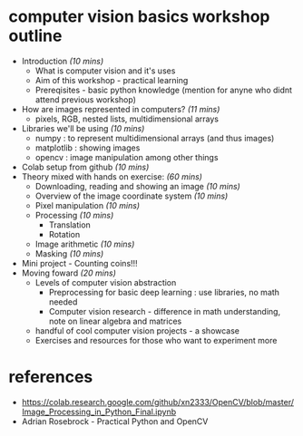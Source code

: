 # computer vision basics workshop outline

- Introduction _(10 mins)_
  - What is computer vision and it's uses
  - Aim of this workshop - practical learning
  - Prereqisites - basic python knowledge (mention for anyne who didnt attend previous workshop)
- How are images represented in computers? _(11 mins)_
  - pixels, RGB, nested lists, multidimensional arrays
- Libraries we'll be using _(10 mins)_
  - numpy : to represent multidimensional arrays (and thus images)
  - matplotlib : showing images
  - opencv : image manipulation among other things
- Colab setup from github _(10 mins)_
- Theory mixed with hands on exercise: _(60 mins)_
  - Downloading, reading and showing an image _(10 mins)_
  - Overview of the image coordinate system _(10 mins)_
  - Pixel manipulation _(10 mins)_
  - Processing _(10 mins)_
    - Translation
    - Rotation
  - Image arithmetic _(10 mins)_
  - Masking _(10 mins)_
- Mini project - Counting coins!!!
- Moving foward _(20 mins)_
  - Levels of computer vision abstraction
    - Preprocessing for basic deep learning : use libraries, no math needed
    - Computer vision research - difference in math understanding, note on linear algebra and matrices
  - handful of cool computer vision projects - a showcase
  - Exercises and resources for those who want to experiment more

# references

- https://colab.research.google.com/github/xn2333/OpenCV/blob/master/Image_Processing_in_Python_Final.ipynb
- Adrian Rosebrock - Practical Python and OpenCV

